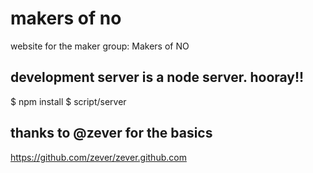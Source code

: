 # makers of no
website for the maker group: Makers of NO

## development server is a node server. hooray!!

  $ npm install
  $ script/server

## thanks to @zever for the basics

 https://github.com/zever/zever.github.com

